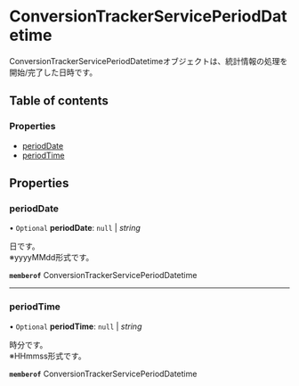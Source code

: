 # ConversionTrackerServicePeriodDatetime


<div lang=\"ja\">ConversionTrackerServicePeriodDatetimeオブジェクトは、統計情報の処理を開始/完了した日時です。</div> 

## Table of contents

### Properties

- [periodDate](conversiontrackerserviceperioddatetime.md#perioddate)
- [periodTime](conversiontrackerserviceperioddatetime.md#periodtime)

## Properties

### periodDate

• `Optional` **periodDate**: ``null`` \| *string*

<div lang=\"ja\">日です。<br>※yyyyMMdd形式です。</div> 

**`memberof`** ConversionTrackerServicePeriodDatetime

___

### periodTime

• `Optional` **periodTime**: ``null`` \| *string*

<div lang=\"ja\">時分です。<br>※HHmmss形式です。</div> 

**`memberof`** ConversionTrackerServicePeriodDatetime
